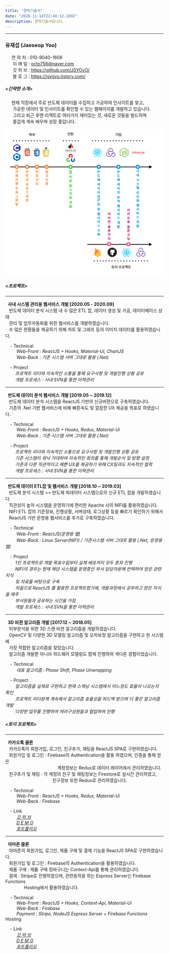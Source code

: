 ```yaml
---
title: "경력기술서"
date: "2020-11-14T22:40:32.169Z"
description: 경력기술서입니다.
---
```


---
### 유재섭 (Jaeseop Yoo)
&nbsp;&nbsp;&nbsp;&nbsp;       연 락 처 : 010-9040-1608  
&nbsp;&nbsp;&nbsp;&nbsp;&nbsp; 이 메 일 : octo756@naver.com  
&nbsp;&nbsp;&nbsp;&nbsp;&nbsp; 깃 허 브 : https://github.com/JSYOvO/  
&nbsp;&nbsp;&nbsp;&nbsp;&nbsp; 블 로 그 : https://jsyovo.tistory.com/

##### <간략한 소개>  
&nbsp;&nbsp;&nbsp;&nbsp;       현재 직장에서 주로 반도체 데이터를 수집하고 가공하여 인사이트를 찾고,  
&nbsp;&nbsp;&nbsp;&nbsp;&nbsp; 가공한 데이터 및 인사이트를 확인할 수 있는 웹페이지를 개발하고 있습니다.  
&nbsp;&nbsp;&nbsp;&nbsp;&nbsp; 그리고 퇴근 후엔 리액트로 여러가지 재미있는 것, 새로운 것들을 빌드하며  
&nbsp;&nbsp;&nbsp;&nbsp;&nbsp; 즐겁게 계속 배우며 성장 중입니다.

  
![devlife](./my-dev-life.png)  


##### <프로젝트>  
---
&nbsp; **사내 시스템 관리용 웹서비스 개발 [2020.05 - 2020.09]**  
&nbsp;&nbsp; 반도체 데이터 분석 시스템 내 수 많은 ETL 잡, 데이터 생성 및 가공, 데이터베이스 상태  
&nbsp;&nbsp; 관리 및 업무자동화를 위한 웹서비스를 개발하였습니다.  
&nbsp;&nbsp; 수 많은 현황들을 제공하기 위해 차트 및 그래프 등의 이미지 데이터를 활용하였습니다.  

&nbsp;&nbsp;&nbsp; - Technical  
&nbsp;&nbsp;&nbsp;&nbsp;&nbsp;&nbsp;&nbsp;&nbsp; *Web-Front : ReactJS + Hooks, Material-Ui, ChartJS*  
&nbsp;&nbsp;&nbsp;&nbsp;&nbsp;&nbsp;&nbsp;&nbsp; *Web-Back : 기존 시스템 서버 그대로 활용 (.Net)*  

&nbsp;&nbsp;&nbsp; - Project  
&nbsp;&nbsp;&nbsp;&nbsp;&nbsp;&nbsp;&nbsp; *프로젝트 리더와 지속적인 소통을 통해 요구사항 및 개발진행 상황 공유*  
&nbsp;&nbsp;&nbsp;&nbsp;&nbsp;&nbsp;&nbsp; *개발 프로세스 : 사내 SVN을 통한 이력관리*

---    
&nbsp; **반도체 데이터 분석 웹서비스 개발 [2019.05 ~ 2019.12]**  
&nbsp;&nbsp; 반도체 데이터 분석 시스템을 ReactJS 기반의 신규버젼으로 구축하였습니다.  
&nbsp;&nbsp; 기존의 .Net 기반 웹서비스에 비해 빠른속도 및 깔끔한 UX 제공을 목표로 하였습니다.   

&nbsp;&nbsp;&nbsp; - Technical  
&nbsp;&nbsp;&nbsp;&nbsp;&nbsp;&nbsp;&nbsp;&nbsp; *Web-Front : ReactJS + Hooks, Redux, Material-Ui*  
&nbsp;&nbsp;&nbsp;&nbsp;&nbsp;&nbsp;&nbsp;&nbsp; *Web-Back : 기존 시스템 서버 그대로 활용 (.Net)*  

&nbsp;&nbsp;&nbsp; - Project  
&nbsp;&nbsp;&nbsp;&nbsp;&nbsp;&nbsp;&nbsp; *프로젝트 리더와 지속적인 소통으로 요구사항 및 개발진행 상황 공유*  
&nbsp;&nbsp;&nbsp;&nbsp;&nbsp;&nbsp;&nbsp; *기존 시스템이 워낙 거대하여 지속적인 회의를 통해 개발순서 및 방향 설정*  
&nbsp;&nbsp;&nbsp;&nbsp;&nbsp;&nbsp;&nbsp; *기존과 다른 직관적이고 예쁜 UX를 제공하기 위해 CX팀과도 지속적인 협력*  
&nbsp;&nbsp;&nbsp;&nbsp;&nbsp;&nbsp;&nbsp; *개발 프로세스 : 사내 SVN을 통한 이력관리*

---    
&nbsp; **반도체 데이터 ETL잡 및 웹서비스 개발 [2018.10 ~ 2019.03]**  
&nbsp;&nbsp; 반도체 분석 시스템 => 반도체 빅데이터 시스템으로의 신규 ETL 잡을 개발하였습니다.  
&nbsp;&nbsp; 직관성이 높아 시스템을 운영하기에 편리한 Apache 사의 NIFI를 활용하였습니다.  
&nbsp;&nbsp; NIFI ETL 잡의 기준정보, 진행상황, 서버상태, 로그상황 등을 빠르기 확인하기 위해서  
&nbsp;&nbsp; ReactJS 기반 운영용 웹서비스를 추가로 구축하였습니다.

&nbsp;&nbsp;&nbsp; - Technical  
&nbsp;&nbsp;&nbsp;&nbsp;&nbsp;&nbsp;&nbsp;&nbsp; *Web-Front : ReactJS(운영용 웹)*  
&nbsp;&nbsp;&nbsp;&nbsp;&nbsp;&nbsp;&nbsp;&nbsp; *Web-Back : Linux Server(NIFI) / 기존시스템 서버 그대로 활용 (.Net, 운영용 웹)*  

&nbsp;&nbsp;&nbsp; - Project  
&nbsp;&nbsp;&nbsp;&nbsp;&nbsp;&nbsp;&nbsp; *1인 프로젝트로 개발 목표수립부터 실제 배포까지 모두 혼자 진행*  
&nbsp;&nbsp;&nbsp;&nbsp;&nbsp;&nbsp;&nbsp; *NIFI의 경우는 현재 해당 시스템을 운영중인 부서 담당자분께 컨택하여 얻은 관련 지식*    
&nbsp;&nbsp;&nbsp;&nbsp;&nbsp;&nbsp;&nbsp; *및 자료를 바탕으로 구축*  
&nbsp;&nbsp;&nbsp;&nbsp;&nbsp;&nbsp;&nbsp; *처음으로 ReactJS 를 활용한 프로젝트였기에, 개발과정에서 공부하고 얻은 지식을 매주*  
&nbsp;&nbsp;&nbsp;&nbsp;&nbsp;&nbsp;&nbsp; *부서원들과 공유하는 시간을 가짐*  
&nbsp;&nbsp;&nbsp;&nbsp;&nbsp;&nbsp;&nbsp; *개발 프로세스 : 사내 SVN을 통한 이력관리*

---       
&nbsp; **3D 비젼 알고리즘 개발 [2017.12 ~ 2018.05]**  
&nbsp;&nbsp; 피부분석을 위한 3D 스캔 비젼 알고리즘을 개발하였습니다.  
&nbsp;&nbsp; OpenCV 및 다양한 3D 모델링 알고리즘 및 오차보정 알고리즘을 구현하고 현 시스템에   
&nbsp;&nbsp; 가장 적합한 알고리즘을 찾았습니다.  
&nbsp;&nbsp; 알고리즘 개발뿐 아니라 하드웨어 모델링도 함께 진행하여 색다른 경험이었습니다.  

&nbsp;&nbsp;&nbsp; - Technical  
&nbsp;&nbsp;&nbsp;&nbsp;&nbsp;&nbsp;&nbsp;&nbsp; *대표 알고리즘 : Phase Shift, Phase Unwrapping*  

&nbsp;&nbsp;&nbsp; - Project  
&nbsp;&nbsp;&nbsp;&nbsp;&nbsp;&nbsp;&nbsp; *알고리즘을 실제로 구현하고 현재 스캐닝 시스템에서 어느정도 효율이 나오는지 확인*  
&nbsp;&nbsp;&nbsp;&nbsp;&nbsp;&nbsp;&nbsp; *프로젝트 리더분께 계속해서 알고리즘 효율성을 피드백 받으며 더 좋은 알고리즘 개발*  
&nbsp;&nbsp;&nbsp;&nbsp;&nbsp;&nbsp;&nbsp; *다양한 업무를 진행하여 여러구성원들과 협업하여 진행*    


##### <토이 프로젝트>  
---
&nbsp; **카카오톡 클론**  
&nbsp;&nbsp; 카카오톡의 회원가입, 로그인, 친구추가, 채팅을 ReactJS SPA로 구현하였습니다.  
&nbsp;&nbsp; 회원가입 및 로그인 : Firebase의 Authentication을 활용 하였으며, 인증을 통해 얻은  
&nbsp;&nbsp;&nbsp;&nbsp;&nbsp;&nbsp;&nbsp;&nbsp;&nbsp;&nbsp;&nbsp;&nbsp;&nbsp;&nbsp;&nbsp;&nbsp;&nbsp;&nbsp;&nbsp;&nbsp;&nbsp;&nbsp;&nbsp;&nbsp;&nbsp;&nbsp;&nbsp;&nbsp;&nbsp;&nbsp;&nbsp;&nbsp;&nbsp;&nbsp;&nbsp;&nbsp;&nbsp;&nbsp;&nbsp;&nbsp;&nbsp; 계정정보는 Redux로 데이터 레이어에서 관리하였습니다.  
&nbsp;&nbsp; 친구추가 및 채팅 : 각 계정의 친구 및 채팅정보는 Firestore로 실시간 관리하였고,  
&nbsp;&nbsp;&nbsp;&nbsp;&nbsp;&nbsp;&nbsp;&nbsp;&nbsp;&nbsp;&nbsp;&nbsp;&nbsp;&nbsp;&nbsp;&nbsp;&nbsp;&nbsp;&nbsp;&nbsp;&nbsp;&nbsp;&nbsp;&nbsp;&nbsp;&nbsp;&nbsp;&nbsp;&nbsp;&nbsp;&nbsp;&nbsp;&nbsp;&nbsp;&nbsp;&nbsp;&nbsp; 친구정보 또한 Redux로 관리하였습니다.  

&nbsp;&nbsp;&nbsp; - Technical  
&nbsp;&nbsp;&nbsp;&nbsp;&nbsp;&nbsp;&nbsp;&nbsp; *Web-Front : ReactJS + Hooks, Redux, Material-Ui*  
&nbsp;&nbsp;&nbsp;&nbsp;&nbsp;&nbsp;&nbsp;&nbsp; *Web-Back : Firebase*  

&nbsp;&nbsp;&nbsp; - Link  
&nbsp;&nbsp;&nbsp;&nbsp;&nbsp;&nbsp;&nbsp;&nbsp; *[깃 허 브](https://github.com/JSYOvO/KakaoTalk-Clone)*  
&nbsp;&nbsp;&nbsp;&nbsp;&nbsp;&nbsp;&nbsp;&nbsp; *[D E M O](https://kakaotalk-clone.web.app)*  
&nbsp;&nbsp;&nbsp;&nbsp;&nbsp;&nbsp;&nbsp;&nbsp; *[포트폴리오](https://jsyovo.com/%ED%86%A0%EC%9D%B4%20%ED%94%84%EB%A1%9C%EC%A0%9D%ED%8A%B8-%EC%B9%B4%EC%B9%B4%EC%98%A4%ED%86%A1/)*  

---  
&nbsp; **아마존 클론**  
&nbsp;&nbsp; 아마존의 회원가입, 로그인, 제품 구매 및 결제 기능을 ReactJS SPA로 구현하였습니다.  
&nbsp;&nbsp; 회원가입 및 로그인 : Firebase의 Authentication을 활용하였습니다.  
&nbsp;&nbsp; 제품 구매 : 제품 구매 장바구니는 Context-Api를 통해 관리하였습니다.  
&nbsp;&nbsp; 결제 : Stripe로 진행하였으며, 관련동작을 하는 Express Server는 Firebase Functions  
&nbsp;&nbsp;&nbsp;&nbsp;&nbsp;&nbsp;&nbsp;&nbsp;&nbsp;&nbsp;&nbsp;&nbsp;&nbsp;&nbsp; Hosting에서 활용하였습니다.

&nbsp;&nbsp;&nbsp; - Technical  
&nbsp;&nbsp;&nbsp;&nbsp;&nbsp;&nbsp;&nbsp;&nbsp; *Web-Front : ReactJS + Hooks, Context-Api, Material-Ui*  
&nbsp;&nbsp;&nbsp;&nbsp;&nbsp;&nbsp;&nbsp;&nbsp; *Web-Back : Firebase*  
&nbsp;&nbsp;&nbsp;&nbsp;&nbsp;&nbsp;&nbsp;&nbsp; *Payment : Stripe, NodeJS Express Server + Firebase Functions Hosting*  

&nbsp;&nbsp;&nbsp; - Link  
&nbsp;&nbsp;&nbsp;&nbsp;&nbsp;&nbsp;&nbsp;&nbsp; *[깃 허 브](https://github.com/JSYOvO/Amazon-Clone)*  
&nbsp;&nbsp;&nbsp;&nbsp;&nbsp;&nbsp;&nbsp;&nbsp; *[D E M O](https://clone-31f17.web.app)*  
&nbsp;&nbsp;&nbsp;&nbsp;&nbsp;&nbsp;&nbsp;&nbsp; *[포트폴리오](https://jsyovo.com/%ED%86%A0%EC%9D%B4%20%ED%94%84%EB%A1%9C%EC%A0%9D%ED%8A%B8-%EC%95%84%EB%A7%88%EC%A1%B4/)*  
  